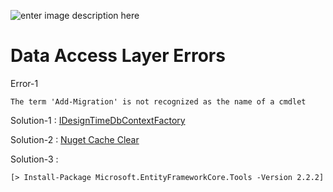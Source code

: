![enter image description here](https://i.ibb.co/31qsDwT/1.png)

# Data Access Layer Errors

Error-1

    The term 'Add-Migration' is not recognized as the name of a cmdlet

Solution-1  : [IDesignTimeDbContextFactory](https://codingblast.com/entityframework-core-idesigntimedbcontextfactory/)

Solution-2 : [Nuget Cache Clear](https://stackoverflow.com/questions/30933277/how-to-clear-nuget-package-cache-using-command-line)

Solution-3 : 

    [> Install-Package Microsoft.EntityFrameworkCore.Tools -Version 2.2.2]
